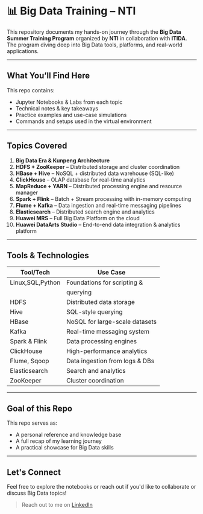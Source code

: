 # 📊 Big Data Training – NTI 

This repository documents my hands-on journey through the **Big Data Summer Training Program** organized by **NTI** in collaboration with **ITIDA**.  
The program diving deep into Big Data tools, platforms, and real-world applications.

---

##  What You’ll Find Here

This repo contains:

-  Jupyter Notebooks & Labs from each topic  
-  Technical notes & key takeaways  
-  Practice examples and use-case simulations  
-  Commands and setups used in the virtual environment

---

##  Topics Covered 

1. **Big Data Era & Kunpeng Architecture**
2. **HDFS + ZooKeeper** – Distributed storage and cluster coordination
3. **HBase + Hive** – NoSQL + distributed data warehouse (SQL-like)
4. **ClickHouse** – OLAP database for real-time analytics
5. **MapReduce + YARN** – Distributed processing engine and resource manager
6. **Spark + Flink** – Batch + Stream processing with in-memory computing
7. **Flume + Kafka** – Data ingestion and real-time messaging pipelines
8. **Elasticsearch** – Distributed search engine and analytics
9. **Huawei MRS** – Full Big Data Platform on the cloud
10. **Huawei DataArts Studio** – End-to-end data integration & analytics platform

---

##  Tools & Technologies

| Tool/Tech        | Use Case                         |
|------------------|----------------------------------|
| Linux,SQL,Python | Foundations for scripting &      |
|                  |              querying            |
| HDFS             | Distributed data storage         |
| Hive             | SQL-style querying               |
| HBase            | NoSQL for large-scale datasets   |
| Kafka            | Real-time messaging system       |
| Spark & Flink    | Data processing engines          |
| ClickHouse       | High-performance analytics       |
| Flume, Sqoop     | Data ingestion from logs & DBs   |
| Elasticsearch    | Search and analytics             |
| ZooKeeper        | Cluster coordination             |

---

##  Goal of this Repo

This repo serves as:
-  A personal reference and knowledge base
-  A full recap of my learning journey
-  A practical showcase for Big Data skills

---


##  Let's Connect

Feel free to explore the notebooks or reach out if you'd like to collaborate or discuss Big Data topics!

> Reach out to me on [LinkedIn](https://www.linkedin.com/in/kerolos-hani-data/)
